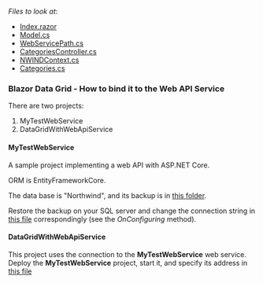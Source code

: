<!-- default file list -->
*Files to look at*:

* [Index.razor](./CS/DataGridWithWebApiService/DataGridWithWebApiService/Pages/Index.razor)
* [Model.cs](./CS/DataGridWithWebApiService/DataGridWithWebApiService/Data/Model.cs)
* [WebServicePath.cs](./CS/DataGridWithWebApiService/DataGridWithWebApiService/Data/WebServicePath.cs)
* [CategoriesController.cs](./CS/MyTestWebService/MyTestWebService/Controllers/CategoriesController.cs)
* [NWINDContext.cs](./CS/MyTestWebService/MyTestWebService/Models/NWINDContext.cs)
* [Categories.cs](./CS/MyTestWebService/MyTestWebService/Models/Categories.cs)
<!-- default file list end -->

### Blazor Data Grid - How to bind it to the Web API Service

There are two projects:
1) MyTestWebService
2) DataGridWithWebApiService

#### MyTestWebService
A sample project implementing a web API with ASP.NET Core. 

ORM is EntityFrameworkCore.

The data base is "Northwind", and its backup is in  [this folder](./CS/MyTestWebService/MyTestWebService/DBBackup).

Restore the backup on your SQL server and change the connection string in [this file](./CS/MyTestWebService/MyTestWebService/Models/NWINDContext.cs) correspondingly (see the *OnConfiguring* method). 

#### DataGridWithWebApiService

This project uses the connection to the **MyTestWebService** web service. Deploy the **MyTestWebService** project, start it, and specify its address in [this file](./CS/DataGridWithWebApiService/DataGridWithWebApiService/Data/WebServicePath.cs)
